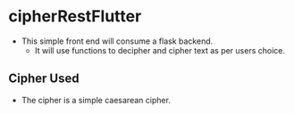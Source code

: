 # cipherRestFlutter
* This simple front end will consume a flask backend.
  * It will use functions to decipher and cipher text as per users choice.
## Cipher Used
* The cipher is a simple caesarean cipher.
